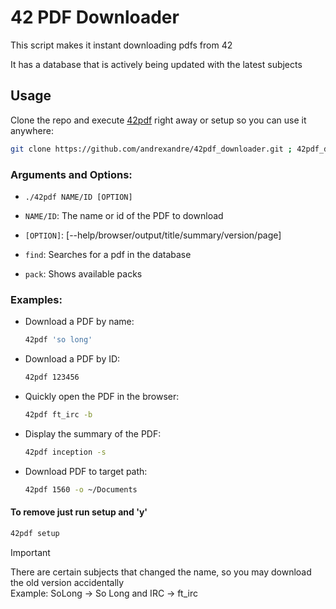# 42 PDF Downloader

This script makes it instant downloading pdfs from 42

It has a database that is actively being updated with the latest subjects

## Usage

Clone the repo and execute [42pdf](https://github.com/andrexandre/42pdf_downloader/blob/main/42pdf) right away or setup so you can use it anywhere:
```bash
git clone https://github.com/andrexandre/42pdf_downloader.git ; 42pdf_downloader/42pdf setup
```

### Arguments and Options:
- `./42pdf NAME/ID [OPTION]`

- `NAME/ID`: The name or id of the PDF to download

- `[OPTION]`: [--help/browser/output/title/summary/version/page]

- `find`: Searches for a pdf in the database

- `pack`: Shows available packs

### Examples:
- Download a PDF by name:
  ```bash
  42pdf 'so long'
  ```
- Download a PDF by ID:
  ```bash
  42pdf 123456
  ```
- Quickly open the PDF in the browser:
  ```bash
  42pdf ft_irc -b
  ```
- Display the summary of the PDF:
  ```bash
  42pdf inception -s
  ```
- Download PDF to target path:
  ```bash
  42pdf 1560 -o ~/Documents
  ```

#### To remove just run setup and 'y'
```bash
42pdf setup
```

> [!IMPORTANT]
> There are certain subjects that changed the name, so you may download the old version accidentally\
> Example: SoLong -> So Long and IRC -> ft_irc

